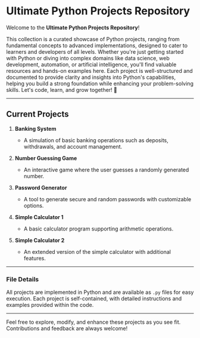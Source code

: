 # Ultimate Python Projects Repository

Welcome to the **Ultimate Python Projects Repository**! 

This collection is a curated showcase of Python projects, ranging from fundamental concepts to advanced implementations, designed to cater to learners and developers of all levels. Whether you're just getting started with Python or diving into complex domains like data science, web development, automation, or artificial intelligence, you'll find valuable resources and hands-on examples here. Each project is well-structured and documented to provide clarity and insights into Python's capabilities, helping you build a strong foundation while enhancing your problem-solving skills. Let's code, learn, and grow together! 🚀

---

## Current Projects

1. **Banking System**  
   - A simulation of basic banking operations such as deposits, withdrawals, and account management.

2. **Number Guessing Game**  
   - An interactive game where the user guesses a randomly generated number.

3. **Password Generator**  
   - A tool to generate secure and random passwords with customizable options.

4. **Simple Calculator 1**  
   - A basic calculator program supporting arithmetic operations.

5. **Simple Calculator 2**  
   - An extended version of the simple calculator with additional features.

---

### File Details
All projects are implemented in Python and are available as `.py` files for easy execution. Each project is self-contained, with detailed instructions and examples provided within the code.

---


Feel free to explore, modify, and enhance these projects as you see fit. Contributions and feedback are always welcome!

